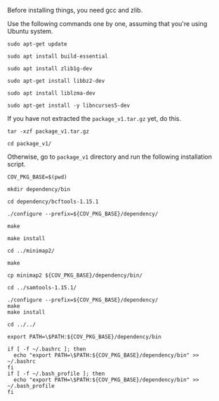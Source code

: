 
Before installing things, you need gcc and zlib.

Use the following commands one by one, assuming that you're using Ubuntu system.

```
sudo apt-get update

sudo apt install build-essential

sudo apt install zlib1g-dev

sudo apt-get install libbz2-dev

sudo apt install liblzma-dev

sudo apt-get install -y libncurses5-dev

```


If you have not extracted the `package_v1.tar.gz` yet, do this.

```
tar -xzf package_v1.tar.gz

cd package_v1/
```

Otherwise, go to `package_v1` directory and run the following installation script.


```
COV_PKG_BASE=$(pwd)

mkdir dependency/bin

cd dependency/bcftools-1.15.1

./configure --prefix=${COV_PKG_BASE}/dependency/

make

make install

cd ../minimap2/

make

cp minimap2 ${COV_PKG_BASE}/dependency/bin/

cd ../samtools-1.15.1/

./configure --prefix=${COV_PKG_BASE}/dependency/
make
make install

cd ../../

export PATH=\$PATH:${COV_PKG_BASE}/dependency/bin

if [ -f ~/.bashrc ]; then
  echo "export PATH=\$PATH:${COV_PKG_BASE}/dependency/bin" >> ~/.bashrc
fi
if [ -f ~/.bash_profile ]; then
  echo "export PATH=\$PATH:${COV_PKG_BASE}/dependency/bin" >> ~/.bash_profile
fi
```

